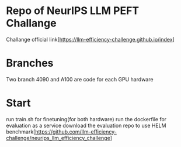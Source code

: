 # Repo of NeurIPS LLM PEFT Challange

Challange official link[https://llm-efficiency-challenge.github.io/index]


# Branches
Two branch 4090 and A100 are code for each GPU hardware

# Start
run train.sh for finetuning(for both hardware)
run the dockerfile for evaluation as a service
download the evaluation repo to use HELM benchmark[https://github.com/llm-efficiency-challenge/neurips_llm_efficiency_challenge]
